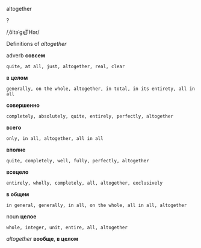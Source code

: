 altogether

?

/ˌôltəˈɡeT͟Hər/

Definitions of _altogether_

adverb
**совсем**

    quite, at all, just, altogether, real, clear
**в целом**

    generally, on the whole, altogether, in total, in its entirety, all in all
**совершенно**

    completely, absolutely, quite, entirely, perfectly, altogether
**всего**

    only, in all, altogether, all in all
**вполне**

    quite, completely, well, fully, perfectly, altogether
**всецело**

    entirely, wholly, completely, all, altogether, exclusively
**в общем**

    in general, generally, in all, on the whole, all in all, altogether

noun
**целое**

    whole, integer, unit, entire, all, altogether

_altogether_
**вообще**, **в целом**